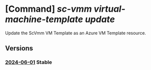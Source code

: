 # [Command] _sc-vmm virtual-machine-template update_

Update the ScVmm VM Template as an Azure VM Template resource.

## Versions

### [2024-06-01](/Resources/mgmt-plane/L3N1YnNjcmlwdGlvbnMve30vcmVzb3VyY2Vncm91cHMve30vcHJvdmlkZXJzL21pY3Jvc29mdC5zY3ZtbS92aXJ0dWFsbWFjaGluZXRlbXBsYXRlcy97fQ==/2024-06-01.xml) **Stable**

<!-- mgmt-plane /subscriptions/{}/resourcegroups/{}/providers/microsoft.scvmm/virtualmachinetemplates/{} 2024-06-01 -->
